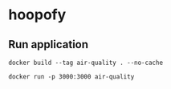 # hoopofy

## Run application

    docker build --tag air-quality . --no-cache

    docker run -p 3000:3000 air-quality

